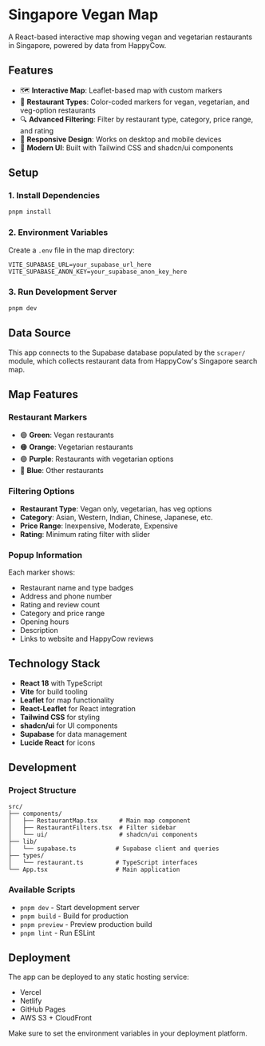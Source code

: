# Singapore Vegan Map

A React-based interactive map showing vegan and vegetarian restaurants in Singapore, powered by data from HappyCow.

## Features

- 🗺️ **Interactive Map**: Leaflet-based map with custom markers
- 🍃 **Restaurant Types**: Color-coded markers for vegan, vegetarian, and veg-option restaurants
- 🔍 **Advanced Filtering**: Filter by restaurant type, category, price range, and rating
- 📱 **Responsive Design**: Works on desktop and mobile devices
- 🎨 **Modern UI**: Built with Tailwind CSS and shadcn/ui components

## Setup

### 1. Install Dependencies
```bash
pnpm install
```

### 2. Environment Variables
Create a `.env` file in the map directory:
```env
VITE_SUPABASE_URL=your_supabase_url_here
VITE_SUPABASE_ANON_KEY=your_supabase_anon_key_here
```

### 3. Run Development Server
```bash
pnpm dev
```

## Data Source

This app connects to the Supabase database populated by the `scraper/` module, which collects restaurant data from HappyCow's Singapore search map.

## Map Features

### Restaurant Markers
- 🟢 **Green**: Vegan restaurants
- 🟠 **Orange**: Vegetarian restaurants  
- 🟣 **Purple**: Restaurants with vegetarian options
- 🔵 **Blue**: Other restaurants

### Filtering Options
- **Restaurant Type**: Vegan only, vegetarian, has veg options
- **Category**: Asian, Western, Indian, Chinese, Japanese, etc.
- **Price Range**: Inexpensive, Moderate, Expensive
- **Rating**: Minimum rating filter with slider

### Popup Information
Each marker shows:
- Restaurant name and type badges
- Address and phone number
- Rating and review count
- Category and price range
- Opening hours
- Description
- Links to website and HappyCow reviews

## Technology Stack

- **React 18** with TypeScript
- **Vite** for build tooling
- **Leaflet** for map functionality
- **React-Leaflet** for React integration
- **Tailwind CSS** for styling
- **shadcn/ui** for UI components
- **Supabase** for data management
- **Lucide React** for icons

## Development

### Project Structure
```
src/
├── components/
│   ├── RestaurantMap.tsx      # Main map component
│   ├── RestaurantFilters.tsx  # Filter sidebar
│   └── ui/                    # shadcn/ui components
├── lib/
│   └── supabase.ts           # Supabase client and queries
├── types/
│   └── restaurant.ts         # TypeScript interfaces
└── App.tsx                   # Main application
```

### Available Scripts
- `pnpm dev` - Start development server
- `pnpm build` - Build for production
- `pnpm preview` - Preview production build
- `pnpm lint` - Run ESLint

## Deployment

The app can be deployed to any static hosting service:
- Vercel
- Netlify
- GitHub Pages
- AWS S3 + CloudFront

Make sure to set the environment variables in your deployment platform.